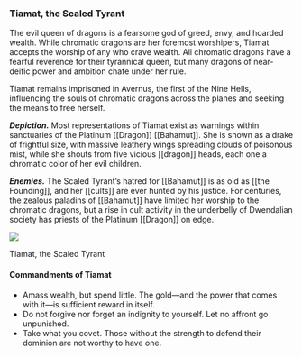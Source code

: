 ### Tiamat, the Scaled Tyrant

The evil queen of dragons is a fearsome god of greed, envy, and hoarded wealth. While chromatic dragons are her foremost worshipers, Tiamat accepts the worship of any who crave wealth. All chromatic dragons have a fearful reverence for their tyrannical queen, but many dragons of near-deific power and ambition chafe under her rule.

Tiamat remains imprisoned in Avernus, the first of the Nine Hells, influencing the souls of chromatic dragons across the planes and seeking the means to free herself.

**_Depiction._** Most representations of Tiamat exist as warnings within sanctuaries of the Platinum [[Dragon]] [[Bahamut]]. She is shown as a drake of frightful size, with massive leathery wings spreading clouds of poisonous mist, while she shouts from five vicious [[dragon]] heads, each one a chromatic color of her evil children.

**_Enemies._** The Scaled Tyrant’s hatred for [[Bahamut]] is as old as [[the Founding]], and her [[cults]] are ever hunted by his justice. For centuries, the zealous paladins of [[Bahamut]] have limited her worship to the chromatic dragons, but a rise in cult activity in the underbelly of Dwendalian society has priests of the Platinum [[Dragon]] on edge.

[![](https://media.dndbeyond.com/compendium-images/egtw/yDOyqyOocErRgYJK/01-23.png)](https://media.dndbeyond.com/compendium-images/egtw/yDOyqyOocErRgYJK/01-23.png)

Tiamat, the Scaled Tyrant

#### Commandments of Tiamat

-   Amass wealth, but spend little. The gold—and the power that comes with it—is sufficient reward in itself.
-   Do not forgive nor forget an indignity to yourself. Let no affront go unpunished.
-   Take what you covet. Those without the strength to defend their dominion are not worthy to have one.